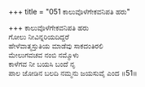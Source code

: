 +++
title = "051 ಕಾಲುವೊಳೆಗೇಕವನಿಪತಿ ಹರು"

+++
ಕಾಲುವೊಳೆಗೇಕವನಿಪತಿ ಹರು  
ಗೋಲು ನೀವಿನ್ನರಿಯದಿದ್ದರೆ  
ಹೇಳೆವಾತ್ಮಸ್ತುತಿಯ ಮಾಡೆವು ಸಾಕದಂತಿರಲಿ  
ಮೇಲುಗವಚವ ನಂಬಿ ನಮ್ಮೊಳು  
ಕಾಳೆಗವ ನೀ ಬಯಸಿ ಬಂದೆ ನೃ  
ಪಾಲ ಜೋಡಿನ ಬಲದಿ ನಮ್ಮನು ಜಯಸುವೈ ಎಂದ    ॥51॥